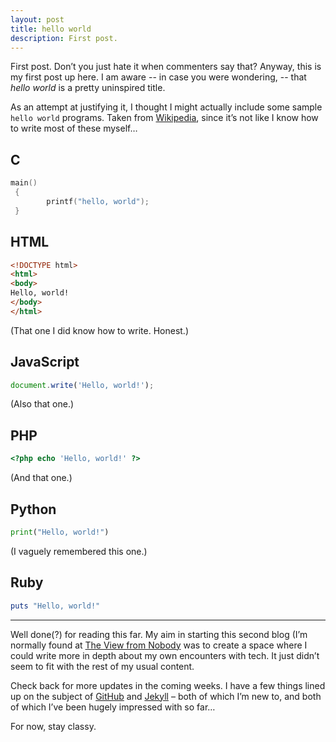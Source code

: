 ```yaml
---
layout: post
title: hello world
description: First post.
---
```



First post. Don&rsquo;t you just hate it when commenters say that?
Anyway, this is my first post up here. I am aware -- in case you were wondering,
-- that <cite class="subpart">hello world</cite> is a pretty uninspired title.

As an attempt at justifying it, I thought I might actually include some sample
`hello world` programs. Taken from
[Wikipedia](http://en.wikipedia.org/wiki/Hello_world_program), since it&rsquo;s
not like I know how to write most of these myself&hellip;


C
-

~~~c
main()
 {
        printf("hello, world");
 }
~~~


<abbr class="acronym">HTML</abbr>
---------------------------------

```html
<!DOCTYPE html>
<html>
<body>
Hello, world!
</body>
</html>
```

(That one I did know how to write. Honest.)


JavaScript
----------

```javascript
document.write('Hello, world!');
```

(Also that one.)


<abbr class="acronym">PHP</abbr>
--------------------------------

```php
<?php echo 'Hello, world!' ?>
```

(And that one.)


Python
------

```python
print("Hello, world!")
```

(I vaguely remembered this one.)


Ruby
----

```ruby
puts "Hello, world!"
```


* * *


Well done(?) for reading this far. My aim in starting this second blog
(I&rsquo;m normally found at [The View from Nobody](http://www.dmrutherford.com)
was to create a space where I could write more in depth about my own encounters
with tech. It just didn&rsquo;t seem to fit with the rest of my usual content.

Check back for more updates in the coming weeks. I have a few things lined up on
the subject of [GitHub](https://github.com/) and [Jekyll](http://jekyllrb.com/)
&ndash; both of which I&rsquo;m new to, and both of which I&rsquo;ve been hugely
impressed with so far&hellip;

For now, stay classy.